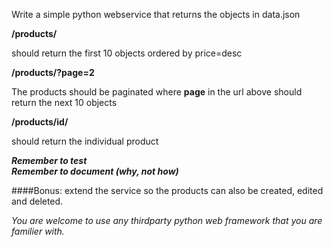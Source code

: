 Write a simple python webservice that returns the objects in data.json  


**/products/**  


should return the first 10 objects ordered by price=desc
 
**/products/?page=2**
 
 The products should be paginated where **page** in the url above should return the next 10 objects  

 **/products/id/**
 
should return the individual product
 
**_Remember to test_**   
**_Remember to document (why, not how)_**

####Bonus:
 extend the service so the products can also be created, edited and deleted.


_You are welcome to use any thirdparty python web framework that you are familier with._